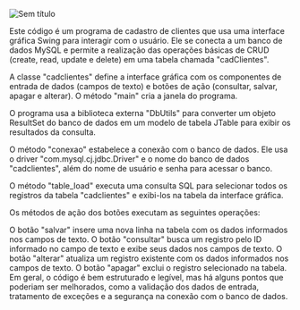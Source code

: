 ![Sem título](https://user-images.githubusercontent.com/88213553/228846411-4a99ca73-bb55-4597-98a0-c8687c685dbf.jpg)

Este código é um programa de cadastro de clientes que usa uma interface gráfica Swing para interagir com o usuário. Ele se conecta a um banco de dados MySQL e permite a realização das operações básicas de CRUD (create, read, update e delete) em uma tabela chamada "cadClientes".

A classe "cadclientes" define a interface gráfica com os componentes de entrada de dados (campos de texto) e botões de ação (consultar, salvar, apagar e alterar). O método "main" cria a janela do programa.

O programa usa a biblioteca externa "DbUtils" para converter um objeto ResultSet do banco de dados em um modelo de tabela JTable para exibir os resultados da consulta.

O método "conexao" estabelece a conexão com o banco de dados. Ele usa o driver "com.mysql.cj.jdbc.Driver" e o nome do banco de dados "cadclientes", além do nome de usuário e senha para acessar o banco.

O método "table_load" executa uma consulta SQL para selecionar todos os registros da tabela "cadclientes" e exibi-los na tabela da interface gráfica.

Os métodos de ação dos botões executam as seguintes operações:

O botão "salvar" insere uma nova linha na tabela com os dados informados nos campos de texto.
O botão "consultar" busca um registro pelo ID informado no campo de texto e exibe seus dados nos campos de texto.
O botão "alterar" atualiza um registro existente com os dados informados nos campos de texto.
O botão "apagar" exclui o registro selecionado na tabela.
Em geral, o código é bem estruturado e legível, mas há alguns pontos que poderiam ser melhorados, como a validação dos dados de entrada, tratamento de exceções e a segurança na conexão com o banco de dados.
